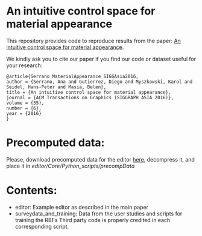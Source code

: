 # An intuitive control space for material appearance

This repository provides code to reproduce results from the paper: [An intuitive control space for material appearance](https://ana-serrano.github.io/projects/Material-Appearance.html).

We kindly ask you to cite our paper if you find our code or dataset useful for your research: 

```
@article{Serrano_MaterialAppearance_SIGGAsia2016, 
author = {Serrano, Ana and Gutierrez, Diego and Myszkowski, Karol and Seidel, Hans-Peter and Masia, Belen}, 
title = {An intuitive control space for material appearance}, 
journal = {ACM Transactions on Graphics (SIGGRAPH ASIA 2016)}, 
volume = {35}, 
number = {6}, 
year = {2016}
}
```
# Precomputed data:
Please, download precomputed data for the editor [here](https://www.dropbox.com/s/2n1f341juiwdgkp/precompData.rar?raw=1), decompress it, and place it in *editor/Core/Python_scripts/precompData* 


# Contents: 
- editor: Example editor as described in the main paper
- surveydata_and_training: Data from the user studies and scripts for training the RBFs
Third party code is properly credited in each corresponding script.